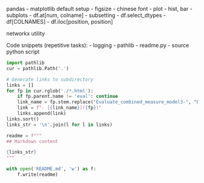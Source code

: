pandas
	- matplotlib default setup
		- figsize
		- chinese font
	- plot 
		- hist, bar
		- subplots
	- df.at[num, colname]
	- subsetting
		- df.select_dtypes
		- df[COLNAMES]
		- df.iloc[position, position]


networkx utility


Code snippets (repetitive tasks):
	- logging
	- pathlib
	- readme.py
	- source python script


```python
import pathlib
cur = pathlib.Path('.')

# Generate links to subdirectory
links = []
for fp in cur.rglob('./*.html'):
	if fp.parent.name != 'eval': continue
	link_name = fp.stem.replace("Evaluate_combined_measure_model3-", "Eval-model-")
	link = f"- [{link_name}]({fp})"
	links.append(link)
links.sort()
links_str = '\n'.join(l for l in links)

readme = f"""
## Markdown content

{links_str}
"""

with open('README.md', 'w') as f:
	f.write(readme)
```